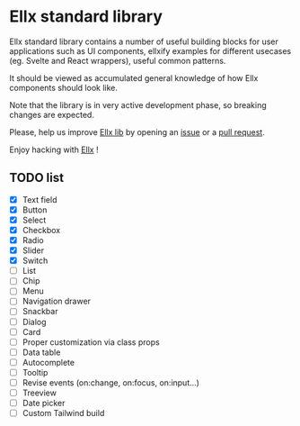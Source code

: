 # Ellx standard library

Ellx standard library contains a number of useful building blocks for user applications
such as UI components, ellxify examples for different usecases (eg. Svelte and React wrappers), useful common patterns.

It should be viewed as accumulated general knowledge of how Ellx components should look like.

Note that the library is in very active development phase, so breaking changes are expected.

Please, help us improve [Ellx lib](https://github.com/ellx-hub/lib) by opening an [issue](https://github.com/ellx-hub/lib/issues) or a [pull request](https://github.com/ellx-hub/lib/pulls).

Enjoy hacking with [Ellx](https://ellx.io) !

## TODO list

- [x] Text field
- [x] Button
- [x] Select
- [x] Checkbox
- [x] Radio
- [x] Slider
- [x] Switch
- [ ] List
- [ ] Chip
- [ ] Menu
- [ ] Navigation drawer
- [ ] Snackbar
- [ ] Dialog
- [ ] Card
- [ ] Proper customization via class props
- [ ] Data table
- [ ] Autocomplete
- [ ] Tooltip
- [ ] Revise events (on:change, on:focus, on:input...)
- [ ] Treeview
- [ ] Date picker
- [ ] Custom Tailwind build
